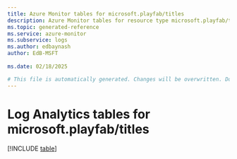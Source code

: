 ```yaml
---
title: Azure Monitor tables for microsoft.playfab/titles
description: Azure Monitor tables for resource type microsoft.playfab/titles
ms.topic: generated-reference
ms.service: azure-monitor
ms.subservice: logs
ms.author: edbaynash
author: EdB-MSFT
   
ms.date: 02/18/2025

# This file is automatically generated. Changes will be overwritten. Do not change this file directly.
---
```


# Log Analytics tables for microsoft.playfab/titles  

[!INCLUDE [table](~/reusable-content/ce-skilling/azure/includes/azure-monitor/reference/tables/microsoft-playfab_titles-include.md)]

